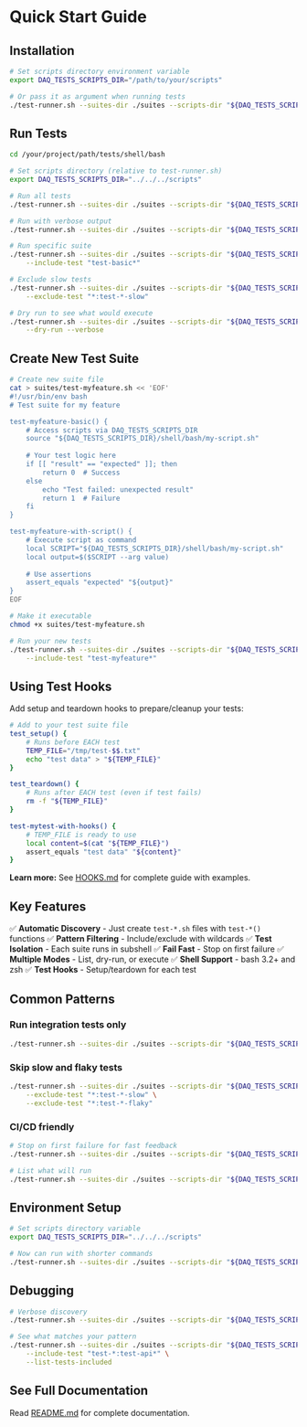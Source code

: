 # Quick Start Guide

## Installation

```bash
# Set scripts directory environment variable
export DAQ_TESTS_SCRIPTS_DIR="/path/to/your/scripts"

# Or pass it as argument when running tests
./test-runner.sh --suites-dir ./suites --scripts-dir "${DAQ_TESTS_SCRIPTS_DIR}" --scripts-dir /path/to/your/scripts
```

## Run Tests

```bash
cd /your/project/path/tests/shell/bash

# Set scripts directory (relative to test-runner.sh)
export DAQ_TESTS_SCRIPTS_DIR="../../../scripts"

# Run all tests
./test-runner.sh --suites-dir ./suites --scripts-dir "${DAQ_TESTS_SCRIPTS_DIR}" --scripts-dir "${DAQ_TESTS_SCRIPTS_DIR}"

# Run with verbose output
./test-runner.sh --suites-dir ./suites --scripts-dir "${DAQ_TESTS_SCRIPTS_DIR}" --scripts-dir "${DAQ_TESTS_SCRIPTS_DIR}" --verbose

# Run specific suite
./test-runner.sh --suites-dir ./suites --scripts-dir "${DAQ_TESTS_SCRIPTS_DIR}" --scripts-dir "${DAQ_TESTS_SCRIPTS_DIR}" \
    --include-test "test-basic*"

# Exclude slow tests
./test-runner.sh --suites-dir ./suites --scripts-dir "${DAQ_TESTS_SCRIPTS_DIR}" --scripts-dir "${DAQ_TESTS_SCRIPTS_DIR}" \
    --exclude-test "*:test-*-slow"

# Dry run to see what would execute
./test-runner.sh --suites-dir ./suites --scripts-dir "${DAQ_TESTS_SCRIPTS_DIR}" --scripts-dir "${DAQ_TESTS_SCRIPTS_DIR}" \
    --dry-run --verbose
```

## Create New Test Suite

```bash
# Create new suite file
cat > suites/test-myfeature.sh << 'EOF'
#!/usr/bin/env bash
# Test suite for my feature

test-myfeature-basic() {
    # Access scripts via DAQ_TESTS_SCRIPTS_DIR
    source "${DAQ_TESTS_SCRIPTS_DIR}/shell/bash/my-script.sh"
    
    # Your test logic here
    if [[ "result" == "expected" ]]; then
        return 0  # Success
    else
        echo "Test failed: unexpected result"
        return 1  # Failure
    fi
}

test-myfeature-with-script() {
    # Execute script as command
    local SCRIPT="${DAQ_TESTS_SCRIPTS_DIR}/shell/bash/my-script.sh"
    local output=$($SCRIPT --arg value)
    
    # Use assertions
    assert_equals "expected" "${output}"
}
EOF

# Make it executable
chmod +x suites/test-myfeature.sh

# Run your new tests
./test-runner.sh --suites-dir ./suites --scripts-dir "${DAQ_TESTS_SCRIPTS_DIR}" --scripts-dir "${DAQ_TESTS_SCRIPTS_DIR}" \
    --include-test "test-myfeature*"
```

## Using Test Hooks

Add setup and teardown hooks to prepare/cleanup your tests:

```bash
# Add to your test suite file
test_setup() {
    # Runs before EACH test
    TEMP_FILE="/tmp/test-$$.txt"
    echo "test data" > "${TEMP_FILE}"
}

test_teardown() {
    # Runs after EACH test (even if test fails)
    rm -f "${TEMP_FILE}"
}

test-mytest-with-hooks() {
    # TEMP_FILE is ready to use
    local content=$(cat "${TEMP_FILE}")
    assert_equals "test data" "${content}"
}
```

**Learn more:** See [HOOKS.md](HOOKS.md) for complete guide with examples.

## Key Features

✅ **Automatic Discovery** - Just create `test-*.sh` files with `test-*()` functions
✅ **Pattern Filtering** - Include/exclude with wildcards
✅ **Test Isolation** - Each suite runs in subshell
✅ **Fail Fast** - Stop on first failure
✅ **Multiple Modes** - List, dry-run, or execute
✅ **Shell Support** - bash 3.2+ and zsh
✅ **Test Hooks** - Setup/teardown for each test

## Common Patterns

### Run integration tests only
```bash
./test-runner.sh --suites-dir ./suites --scripts-dir "${DAQ_TESTS_SCRIPTS_DIR}" --include-test "test-integration*"
```

### Skip slow and flaky tests
```bash
./test-runner.sh --suites-dir ./suites --scripts-dir "${DAQ_TESTS_SCRIPTS_DIR}" \
    --exclude-test "*:test-*-slow" \
    --exclude-test "*:test-*-flaky"
```

### CI/CD friendly
```bash
# Stop on first failure for fast feedback
./test-runner.sh --suites-dir ./suites --scripts-dir "${DAQ_TESTS_SCRIPTS_DIR}" --fail-fast true

# List what will run
./test-runner.sh --suites-dir ./suites --scripts-dir "${DAQ_TESTS_SCRIPTS_DIR}" --list-tests-included
```

## Environment Setup

```bash
# Set scripts directory variable
export DAQ_TESTS_SCRIPTS_DIR="../../../scripts"

# Now can run with shorter commands
./test-runner.sh --suites-dir ./suites --scripts-dir "${DAQ_TESTS_SCRIPTS_DIR}"
```

## Debugging

```bash
# Verbose discovery
./test-runner.sh --suites-dir ./suites --scripts-dir "${DAQ_TESTS_SCRIPTS_DIR}" --verbose --dry-run

# See what matches your pattern
./test-runner.sh --suites-dir ./suites --scripts-dir "${DAQ_TESTS_SCRIPTS_DIR}" \
    --include-test "test-*:test-api*" \
    --list-tests-included
```

## See Full Documentation

Read [README.md](README.md) for complete documentation.
